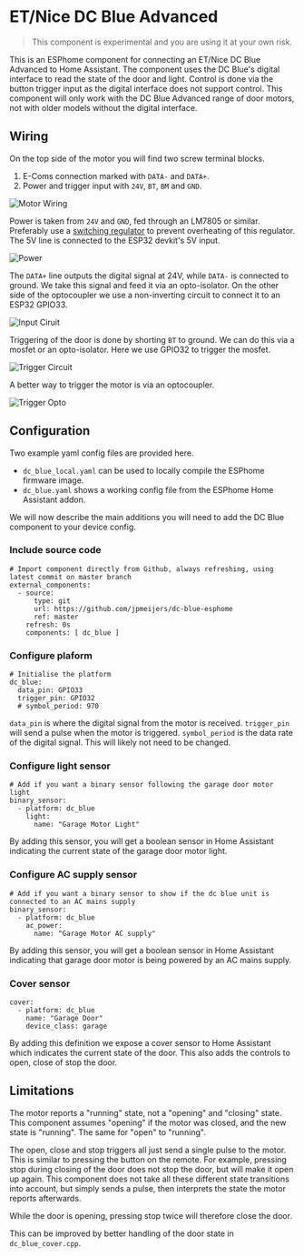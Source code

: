# ET/Nice DC Blue Advanced

> This component is experimental and you are using it at your own risk.

This is an ESPhome component for connecting an ET/Nice DC Blue Advanced to Home Assistant.
The component uses the DC Blue's digital interface to read the state of the door and light.
Control is done via the button trigger input as the digital interface does not support control.
This component will only work with the DC Blue Advanced range of door motors, not with older models without the digital interface.

## Wiring

On the top side of the motor you will find two screw terminal blocks.

1. E-Coms connection marked with `DATA-` and `DATA+`.
2. Power and trigger input with `24V`, `BT`, `BM` and `GND`.

![Motor Wiring](media/DcBlueMotorWiring.png)

Power is taken from `24V` and `GND`, fed through an LM7805 or similar.
Preferably use a [switching regulator](https://www.robotics.org.za/5V1A-BUCK-REG) to prevent overheating of this regulator.
The 5V line is connected to the ESP32 devkit's 5V input.

![Power](media/PowerRegulator.png)

The `DATA+` line outputs the digital signal at 24V, while `DATA-` is connected to ground.
We take this signal and feed it via an opto-isolator.
On the other side of the optocoupler we use a non-inverting circuit to connect it to an ESP32 GPIO33.

![Input Ciruit](media/InputCircuit.png)

Triggering of the door is done by shorting `BT` to ground.
We can do this via a mosfet or an opto-isolator.
Here we use GPIO32 to trigger the mosfet.

![Trigger Circuit](media/TriggerMosfet.png)

A better way to trigger the motor is via an optocoupler.

![Trigger Opto](media/TriggerOpto.png)

## Configuration

Two example yaml config files are provided here.

- `dc_blue_local.yaml` can be used to locally compile the ESPhome firmware image.
- `dc_blue.yaml` shows a working config file from the ESPhome Home Assistant addon.

We will now describe the main additions you will need to add the DC Blue component to your device config.

### Include source code

```
# Import component directly from Github, always refreshing, using latest commit on master branch
external_components:
  - source:
      type: git
      url: https://github.com/jpmeijers/dc-blue-esphome
      ref: master
    refresh: 0s
    components: [ dc_blue ]
```

### Configure plaform

```
# Initialise the platform
dc_blue:
  data_pin: GPIO33
  trigger_pin: GPIO32
  # symbol_period: 970
```

`data_pin` is where the digital signal from the motor is received.
`trigger_pin` will send a pulse when the motor is triggered.
`symbol_period` is the data rate of the digital signal. This will likely not need to be changed.

### Configure light sensor

```
# Add if you want a binary sensor following the garage door motor light
binary_sensor:
  - platform: dc_blue
    light:
      name: "Garage Motor Light"
```

By adding this sensor, you will get a boolean sensor in Home Assistant indicating the current state of the garage door motor light.

### Configure AC supply sensor

```
# Add if you want a binary sensor to show if the dc blue unit is connected to an AC mains supply
binary_sensor:
  - platform: dc_blue
    ac_power:
      name: "Garage Motor AC supply"  
```

By adding this sensor, you will get a boolean sensor in Home Assistant indicating that garage door motor is being powered by an AC mains supply.

### Cover sensor

```
cover:
  - platform: dc_blue
    name: "Garage Door"
    device_class: garage
```

By adding this definition we expose a cover sensor to Home Assistant which indicates the current state of the door.
This also adds the controls to open, close of stop the door.

## Limitations

The motor reports a "running" state, not a "opening" and "closing" state.
This component assumes "opening" if the motor was closed, and the new state is "running".
The same for "open" to "running".

The open, close and stop triggers all just send a single pulse to the motor.
This is similar to pressing the button on the remote.
For example, pressing stop during closing of the door does not stop the door, but will make it open up again.
This component does not take all these different state transitions into account, but simply sends a pulse, then interprets the state the motor reports afterwards.

While the door is opening, pressing stop twice will therefore close the door.

This can be improved by better handling of the door state in `dc_blue_cover.cpp`.
